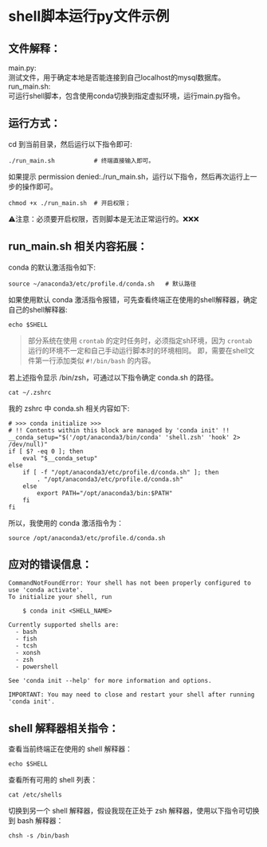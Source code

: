 # shell脚本运行py文件示例
## 文件解释：
main.py:<br>
测试文件，用于确定本地是否能连接到自己localhost的mysql数据库。<br>
run_main.sh:<br>
可运行shell脚本，包含使用conda切换到指定虚拟环境，运行main.py指令。<br>

## 运行方式：
cd 到当前目录，然后运行以下指令即可:
```shell
./run_main.sh           # 终端直接输入即可。
```

如果提示 permission denied:./run_main.sh，运行以下指令，然后再次运行上一步的操作即可。
```shell
chmod +x ./run_main.sh  # 开启权限；
```

⚠️注意：必须要开启权限，否则脚本是无法正常运行的。❌❌❌

## run_main.sh 相关内容拓展：

conda 的默认激活指令如下:<br>

```shell
source ~/anaconda3/etc/profile.d/conda.sh   # 默认路径
```

如果使用默认 conda 激活指令报错，可先查看终端正在使用的shell解释器，确定自己的shell解释器:<br>

```shell
echo $SHELL
```

> 部分系统在使用 `crontab` 的定时任务时，必须指定sh环境，因为 `crontab` 运行的环境不一定和自己手动运行脚本时的环境相同。
> 即，需要在shell文件第一行添加类似 `#!/bin/bash` 的内容。

若上述指令显示 /bin/zsh，可通过以下指令确定 conda.sh 的路径。<br>

```shell
cat ~/.zshrc
```

我的 zshrc 中 conda.sh 相关内容如下:<br>

```shell
# >>> conda initialize >>>
# !! Contents within this block are managed by 'conda init' !!
__conda_setup="$('/opt/anaconda3/bin/conda' 'shell.zsh' 'hook' 2> /dev/null)"
if [ $? -eq 0 ]; then
    eval "$__conda_setup"
else
    if [ -f "/opt/anaconda3/etc/profile.d/conda.sh" ]; then
        . "/opt/anaconda3/etc/profile.d/conda.sh"
    else
        export PATH="/opt/anaconda3/bin:$PATH"
    fi
fi
```
所以，我使用的 conda 激活指令为：<br>
```shell
source /opt/anaconda3/etc/profile.d/conda.sh
```

## 应对的错误信息：
```shell
CommandNotFoundError: Your shell has not been properly configured to use 'conda activate'.
To initialize your shell, run

    $ conda init <SHELL_NAME>

Currently supported shells are:
  - bash
  - fish
  - tcsh
  - xonsh
  - zsh
  - powershell

See 'conda init --help' for more information and options.

IMPORTANT: You may need to close and restart your shell after running 'conda init'.

```

## shell 解释器相关指令：
查看当前终端正在使用的 shell 解释器：<br>
```shell
echo $SHELL
```
查看所有可用的 shell 列表：<br>
```shell
cat /etc/shells
```
切换到另一个 shell 解释器，假设我现在正处于 zsh 解释器，使用以下指令可切换到 bash 解释器：<br>
```shell
chsh -s /bin/bash
```
